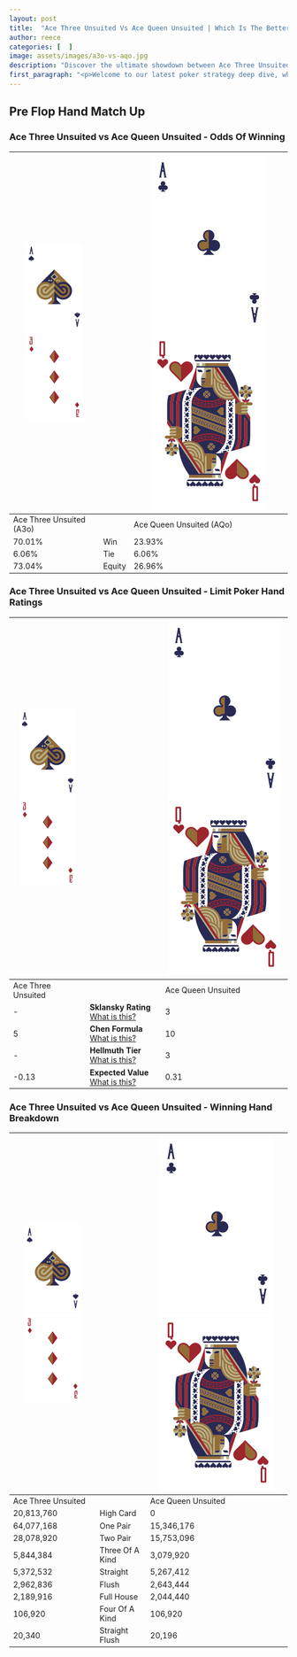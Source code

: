 ```yaml
---
layout: post
title:  "Ace Three Unsuited Vs Ace Queen Unsuited | Which Is The Better Hand In Poker? A Complete Guide"
author: reece
categories: [  ]
image: assets/images/a3o-vs-aqo.jpg
description: "Discover the ultimate showdown between Ace Three Unsuited and Ace Queen Unsuited in poker! Uncover the odds, strategies, and scenarios where one hand triumphs over the other. Get ready to up your poker game with this thrilling analysis."
first_paragraph: "<p>Welcome to our latest poker strategy deep dive, where we're pitting two distinct hands against each other in a high-stakes showdown: Ace Three Unsuited vs Ace Queen Unsuited.</p><p>In the dynamic world of poker, every decision counts, and knowing which hand holds the upper hand is key to your success at the table.</p><p>In this article, we'll dissect these two hands, explore the scenarios where one dominates the other, and equip you with the knowledge to make strategic choices that can tip the odds in your favor.</p><p>Get ready to unravel the intriguing dynamics of these poker hands and elevate your game to new heights.</p>"
---
```




[comment]: # (sp0)

## Pre Flop Hand Match Up

<div class="table hand-ratings" markdown="1"> 



### Ace Three Unsuited vs Ace Queen Unsuited - Odds Of Winning


    
| ![image info](assets/images/hand1/A.png) ![image info](assets/images/hand1/3o.png) |  | ![image info](assets/images/hand2/A.png) ![image info](assets/images/hand2/Qo.png) |
| -------- | -------- | -------- |
| Ace Three Unsuited (A3o) |  | Ace Queen Unsuited (AQo) |
| 70.01% | Win | 23.93% |
| 6.06% | Tie | 6.06% |
| 73.04% | Equity | 26.96% |




[comment]: # (sp1)



### Ace Three Unsuited vs Ace Queen Unsuited - Limit Poker Hand Ratings


    
| ![image info](assets/images/hand1/A.png) ![image info](assets/images/hand1/3o.png) |  | ![image info](assets/images/hand2/A.png) ![image info](assets/images/hand2/Qo.png) |
| -------- | -------- | -------- |
| Ace Three Unsuited |  | Ace Queen Unsuited |
| - | **Sklansky Rating** [What is this?](/sklansky-rating-explained) | 3 |
| 5 | **Chen Formula** [What is this?](/chen-formula-explained) | 10 |
| - | **Hellmuth Tier** [What is this?](/Hellmuth-tier-explained) | 3 |
| -0.13 | **Expected Value** [What is this?](/expected-value-explained) | 0.31 |




[comment]: # (sp2)



### Ace Three Unsuited vs Ace Queen Unsuited - Winning Hand Breakdown


    
| ![image info](assets/images/hand1/A.png) ![image info](assets/images/hand1/3o.png) |  | ![image info](assets/images/hand2/A.png) ![image info](assets/images/hand2/Qo.png) |
| -------- | -------- | -------- |
| Ace Three Unsuited |  | Ace Queen Unsuited |
| 20,813,760 | High Card | 0 |
| 64,077,168 | One Pair | 15,346,176 |
| 28,078,920 | Two Pair | 15,753,096 |
| 5,844,384 | Three Of A Kind | 3,079,920 |
| 5,372,532 | Straight | 5,267,412 |
| 2,962,836 | Flush | 2,643,444 |
| 2,189,916 | Full House | 2,044,440 |
| 106,920 | Four Of A Kind | 106,920 |
| 20,340 | Straight Flush | 20,196 |




[comment]: # (sp3)



</div>

[comment]: # (sp4)



[comment]: # (sp5)

